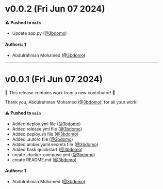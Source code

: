 # v0.0.2 (Fri Jun 07 2024)

#### ⚠️ Pushed to `main`

- Update app.py ([@3bdomo](https://github.com/3bdomo))

#### Authors: 1

- Abdulrahman Mohamed ([@3bdomo](https://github.com/3bdomo))

---

# v0.0.1 (Fri Jun 07 2024)

:tada: This release contains work from a new contributor! :tada:

Thank you, Abdulrahman Mohamed ([@3bdomo](https://github.com/3bdomo)), for all your work!

#### ⚠️ Pushed to `main`

- Added deploy.yml file ([@3bdomo](https://github.com/3bdomo))
- Added release.yml file ([@3bdomo](https://github.com/3bdomo))
- Added deploy.sh file ([@3bdomo](https://github.com/3bdomo))
- Added .autorc file ([@3bdomo](https://github.com/3bdomo))
- Added amber.yaml secrets file ([@3bdomo](https://github.com/3bdomo))
- Added flask quickstart ([@3bdomo](https://github.com/3bdomo))
- create .docker-compose.yml ([@3bdomo](https://github.com/3bdomo))
- create README.md ([@3bdomo](https://github.com/3bdomo))

#### Authors: 1

- Abdulrahman Mohamed ([@3bdomo](https://github.com/3bdomo))
